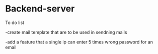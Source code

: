 # Backend-server

To do list


-create mail template that are to be used in sendning mails

-add a feature that a single ip can enter 5 times wrong password for an email

